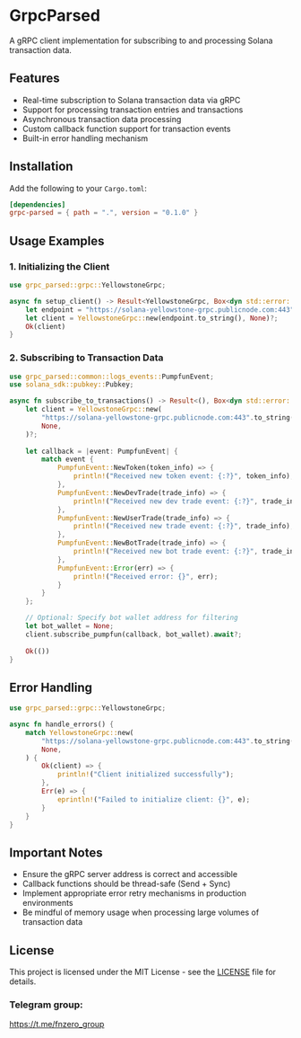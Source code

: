 # GrpcParsed

A gRPC client implementation for subscribing to and processing Solana transaction data.

## Features

- Real-time subscription to Solana transaction data via gRPC
- Support for processing transaction entries and transactions
- Asynchronous transaction data processing
- Custom callback function support for transaction events
- Built-in error handling mechanism

## Installation

Add the following to your `Cargo.toml`:

```toml
[dependencies]
grpc-parsed = { path = ".", version = "0.1.0" }
```

## Usage Examples

### 1. Initializing the Client

```rust
use grpc_parsed::grpc::YellowstoneGrpc;

async fn setup_client() -> Result<YellowstoneGrpc, Box<dyn std::error::Error>> {
    let endpoint = "https://solana-yellowstone-grpc.publicnode.com:443";
    let client = YellowstoneGrpc::new(endpoint.to_string(), None)?;
    Ok(client)
}
```

### 2. Subscribing to Transaction Data

```rust
use grpc_parsed::common::logs_events::PumpfunEvent;
use solana_sdk::pubkey::Pubkey;

async fn subscribe_to_transactions() -> Result<(), Box<dyn std::error::Error>> {
    let client = YellowstoneGrpc::new(
        "https://solana-yellowstone-grpc.publicnode.com:443".to_string(),
        None,
    )?;
    
    let callback = |event: PumpfunEvent| {
        match event {
            PumpfunEvent::NewToken(token_info) => {
                println!("Received new token event: {:?}", token_info);
            },
            PumpfunEvent::NewDevTrade(trade_info) => {
                println!("Received new dev trade event: {:?}", trade_info);
            },
            PumpfunEvent::NewUserTrade(trade_info) => {
                println!("Received new trade event: {:?}", trade_info);
            },
            PumpfunEvent::NewBotTrade(trade_info) => {
                println!("Received new bot trade event: {:?}", trade_info);
            },
            PumpfunEvent::Error(err) => {
                println!("Received error: {}", err);
            }
        }
    };

    // Optional: Specify bot wallet address for filtering
    let bot_wallet = None;
    client.subscribe_pumpfun(callback, bot_wallet).await?;
    
    Ok(())
}
```

## Error Handling

```rust
use grpc_parsed::grpc::YellowstoneGrpc;

async fn handle_errors() {
    match YellowstoneGrpc::new(
        "https://solana-yellowstone-grpc.publicnode.com:443".to_string(),
        None,
    ) {
        Ok(client) => {
            println!("Client initialized successfully");
        },
        Err(e) => {
            eprintln!("Failed to initialize client: {}", e);
        }
    }
}
```

## Important Notes

- Ensure the gRPC server address is correct and accessible
- Callback functions should be thread-safe (Send + Sync)
- Implement appropriate error retry mechanisms in production environments
- Be mindful of memory usage when processing large volumes of transaction data

## License

This project is licensed under the MIT License - see the [LICENSE](LICENSE) file for details.

### Telegram group:
https://t.me/fnzero_group
